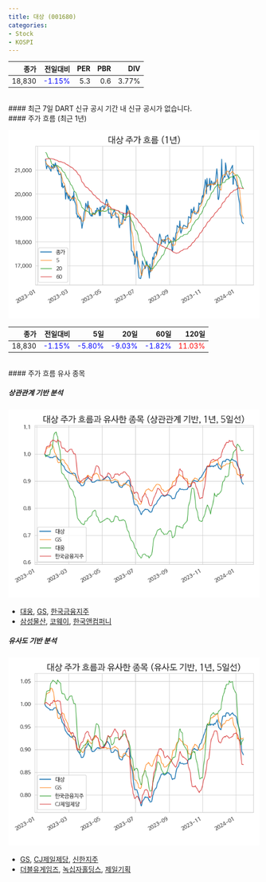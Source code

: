 ```yaml
---
title: 대상 (001680)
categories:
- Stock
- KOSPI
---
```


|종가|전일대비|PER|PBR|DIV|
|---:|-------:|--:|--:|--:|
|18,830|<span style="color: blue">-1.15%</span>|5.3|0.6|3.77%|

<!-- more -->

<br>
#### 최근 7일 DART 신규 공시
기간 내 신규 공시가 없습니다.

<br>
#### 주가 흐름 (최근 1년)

![001680](/assets/images/stock/001680.png)

|종가|전일대비|5일|20일|60일|120일|
|---:|-------:|--:|---:|---:|----:|
|18,830|<span style="color: blue">-1.15%</span>|<span style="color: blue">-5.80%</span>|<span style="color: blue">-9.03%</span>|<span style="color: blue">-1.82%</span>|<span style="color: red">11.03%</span>|

<br>
#### 주가 흐름 유사 종목

##### 상관관계 기반 분석

![001680](/assets/images/stock/001680_corr.png)
- [대웅](/003090/), [GS](/078930/), [한국금융지주](/071050/)
- [삼성물산](/028260/), [코웨이](/021240/), [한국앤컴퍼니](/000240/)

##### 유사도 기반 분석

![001680](/assets/images/stock/001680_sim.png)
- [GS](/078930/), [CJ제일제당](/097950/), [신한지주](/055550/)
- [더블유게임즈](/192080/), [녹십자홀딩스](/005250/), [제일기획](/030000/)